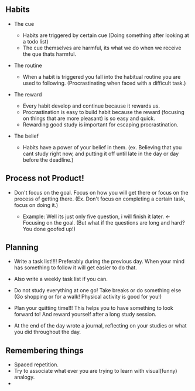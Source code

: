 ## Habits

- The cue

  - Habits are triggered by certain cue (Doing something after looking at a todo list)
  - The cue themselves are harmful, its what we do when we receive the que thats harmful.

- The routine

  - When a habit is triggered you fall into the habitual routine you are used to following. (Procrastinating when faced with a difficult task.)

- The reward

  - Every habit develop and continue because it rewards us.
  - Procrastination is easy to build habit because the reward (focusing on things that are more pleasant) is so easy and quick.
  - Rewarding good study is important for escaping procrastination.

- The belief

  - Habits have a power of your belief in them. (ex. Believing that you cant study right now, and putting it off until late in the day or day before the deadline.)

## Process not Product!

- Don't focus on the goal. Focus on how you will get there or focus on the process of getting there. (Ex. Don't focus on completing a certain task, focus on doing it.)

  - Example: Well its just only five question, i will finish it later. <- Focusing on the goal. (But what if the questions are long and hard? You done goofed up!)

## Planning

- Write a task list!!!! Preferably during the previous day.
When your mind has something to follow it will get easier to do that.

- Also write a weekly task list if you can.

- Do not study everything at one go! Take breaks or do something else 
(Go shopping or for a walk! Physical activity is good for you!)

- Plan your quitting time!!! This helps you to have something to look forward to!
 And reward yourself after a long study session.

- At the end of the day wrote a journal, reflecting on your studies or
what you did throughout the day.

## Remembering things

- Spaced repetition. 
- Try to associate what ever you are trying to learn with visual(funny) analogy.
- 
